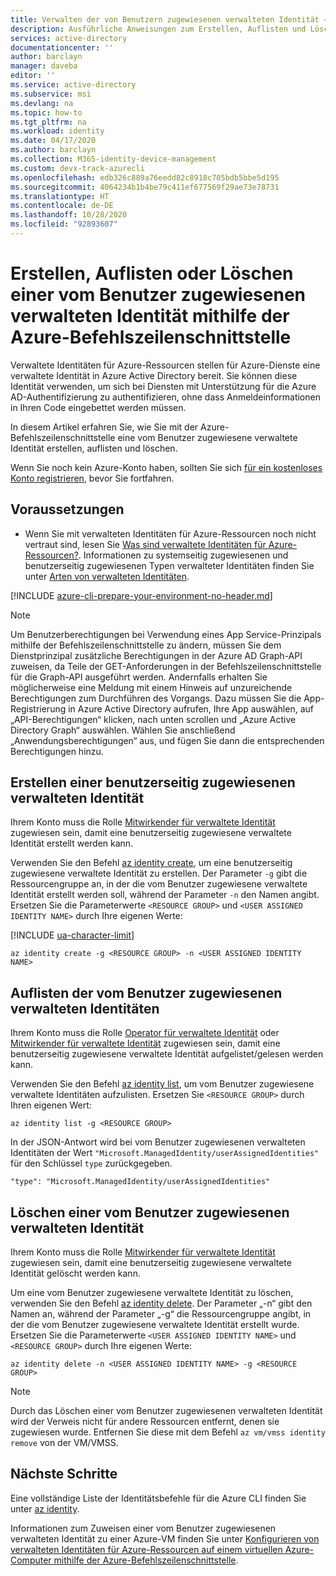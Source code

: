 ```yaml
---
title: Verwalten der von Benutzern zugewiesenen verwalteten Identität – Azure CLI – Azure AD
description: Ausführliche Anweisungen zum Erstellen, Auflisten und Löschen einer vom Benutzer zugewiesenen verwalteten Identität mit der Azure-Befehlszeilenschnittstelle.
services: active-directory
documentationcenter: ''
author: barclayn
manager: daveba
editor: ''
ms.service: active-directory
ms.subservice: msi
ms.devlang: na
ms.topic: how-to
ms.tgt_pltfrm: na
ms.workload: identity
ms.date: 04/17/2020
ms.author: barclayn
ms.collection: M365-identity-device-management
ms.custom: devx-track-azurecli
ms.openlocfilehash: edb326c889a76eedd82c8918c705bdb5bbe5d195
ms.sourcegitcommit: 4064234b1b4be79c411ef677569f29ae73e78731
ms.translationtype: HT
ms.contentlocale: de-DE
ms.lasthandoff: 10/28/2020
ms.locfileid: "92893607"
---
```

# <a name="create-list-or-delete-a-user-assigned-managed-identity-using-the-azure-cli"></a>Erstellen, Auflisten oder Löschen einer vom Benutzer zugewiesenen verwalteten Identität mithilfe der Azure-Befehlszeilenschnittstelle


Verwaltete Identitäten für Azure-Ressourcen stellen für Azure-Dienste eine verwaltete Identität in Azure Active Directory bereit. Sie können diese Identität verwenden, um sich bei Diensten mit Unterstützung für die Azure AD-Authentifizierung zu authentifizieren, ohne dass Anmeldeinformationen in Ihren Code eingebettet werden müssen. 

In diesem Artikel erfahren Sie, wie Sie mit der Azure-Befehlszeilenschnittstelle eine vom Benutzer zugewiesene verwaltete Identität erstellen, auflisten und löschen.

Wenn Sie noch kein Azure-Konto haben, sollten Sie sich [für ein kostenloses Konto registrieren](https://azure.microsoft.com/free/), bevor Sie fortfahren.

## <a name="prerequisites"></a>Voraussetzungen

- Wenn Sie mit verwalteten Identitäten für Azure-Ressourcen noch nicht vertraut sind, lesen Sie [Was sind verwaltete Identitäten für Azure-Ressourcen?](overview.md). Informationen zu systemseitig zugewiesenen und benutzerseitig zugewiesenen Typen verwalteter Identitäten finden Sie unter [Arten von verwalteten Identitäten](overview.md#managed-identity-types).

[!INCLUDE [azure-cli-prepare-your-environment-no-header.md](../../../includes/azure-cli-prepare-your-environment-no-header.md)]

> [!NOTE]   
> Um Benutzerberechtigungen bei Verwendung eines App Service-Prinzipals mithilfe der Befehlszeilenschnittstelle zu ändern, müssen Sie dem Dienstprinzipal zusätzliche Berechtigungen in der Azure AD Graph-API zuweisen, da Teile der GET-Anforderungen in der Befehlszeilenschnittstelle für die Graph-API ausgeführt werden. Andernfalls erhalten Sie möglicherweise eine Meldung mit einem Hinweis auf unzureichende Berechtigungen zum Durchführen des Vorgangs. Dazu müssen Sie die App-Registrierung in Azure Active Directory aufrufen, Ihre App auswählen, auf „API-Berechtigungen“ klicken, nach unten scrollen und „Azure Active Directory Graph“ auswählen. Wählen Sie anschließend „Anwendungsberechtigungen“ aus, und fügen Sie dann die entsprechenden Berechtigungen hinzu. 

## <a name="create-a-user-assigned-managed-identity"></a>Erstellen einer benutzerseitig zugewiesenen verwalteten Identität 

Ihrem Konto muss die Rolle [Mitwirkender für verwaltete Identität](../../role-based-access-control/built-in-roles.md#managed-identity-contributor) zugewiesen sein, damit eine benutzerseitig zugewiesene verwaltete Identität erstellt werden kann.

Verwenden Sie den Befehl [az identity create](/cli/azure/identity#az-identity-create), um eine benutzerseitig zugewiesene verwaltete Identität zu erstellen. Der Parameter `-g` gibt die Ressourcengruppe an, in der die vom Benutzer zugewiesene verwaltete Identität erstellt werden soll, während der Parameter `-n` den Namen angibt. Ersetzen Sie die Parameterwerte `<RESOURCE GROUP>` und `<USER ASSIGNED IDENTITY NAME>` durch Ihre eigenen Werte:

[!INCLUDE [ua-character-limit](~/includes/managed-identity-ua-character-limits.md)]

```azurecli-interactive
az identity create -g <RESOURCE GROUP> -n <USER ASSIGNED IDENTITY NAME>
```
## <a name="list-user-assigned-managed-identities"></a>Auflisten der vom Benutzer zugewiesenen verwalteten Identitäten

Ihrem Konto muss die Rolle [Operator für verwaltete Identität](../../role-based-access-control/built-in-roles.md#managed-identity-operator) oder [Mitwirkender für verwaltete Identität](../../role-based-access-control/built-in-roles.md#managed-identity-contributor) zugewiesen sein, damit eine benutzerseitig zugewiesene verwaltete Identität aufgelistet/gelesen werden kann.

Verwenden Sie den Befehl [az identity list](/cli/azure/identity#az-identity-list), um vom Benutzer zugewiesene verwaltete Identitäten aufzulisten. Ersetzen Sie `<RESOURCE GROUP>` durch Ihren eigenen Wert:

```azurecli-interactive
az identity list -g <RESOURCE GROUP>
```

In der JSON-Antwort wird bei vom Benutzer zugewiesenen verwalteten Identitäten der Wert `"Microsoft.ManagedIdentity/userAssignedIdentities"` für den Schlüssel `type` zurückgegeben.

`"type": "Microsoft.ManagedIdentity/userAssignedIdentities"`

## <a name="delete-a-user-assigned-managed-identity"></a>Löschen einer vom Benutzer zugewiesenen verwalteten Identität

Ihrem Konto muss die Rolle [Mitwirkender für verwaltete Identität](../../role-based-access-control/built-in-roles.md#managed-identity-contributor) zugewiesen sein, damit eine benutzerseitig zugewiesene verwaltete Identität gelöscht werden kann.

Um eine vom Benutzer zugewiesene verwaltete Identität zu löschen, verwenden Sie den Befehl [az identity delete](/cli/azure/identity#az-identity-delete).  Der Parameter „-n“ gibt den Namen an, während der Parameter „-g“ die Ressourcengruppe angibt, in der die vom Benutzer zugewiesene verwaltete Identität erstellt wurde. Ersetzen Sie die Parameterwerte `<USER ASSIGNED IDENTITY NAME>` und `<RESOURCE GROUP>` durch Ihre eigenen Werte:

```azurecli-interactive
az identity delete -n <USER ASSIGNED IDENTITY NAME> -g <RESOURCE GROUP>
```
> [!NOTE]
> Durch das Löschen einer vom Benutzer zugewiesenen verwalteten Identität wird der Verweis nicht für andere Ressourcen entfernt, denen sie zugewiesen wurde. Entfernen Sie diese mit dem Befehl `az vm/vmss identity remove` von der VM/VMSS.

## <a name="next-steps"></a>Nächste Schritte

Eine vollständige Liste der Identitätsbefehle für die Azure CLI finden Sie unter [az identity](/cli/azure/identity).

Informationen zum Zuweisen einer vom Benutzer zugewiesenen verwalteten Identität zu einer Azure-VM finden Sie unter [Konfigurieren von verwalteten Identitäten für Azure-Ressourcen auf einem virtuellen Azure-Computer mithilfe der Azure-Befehlszeilenschnittstelle](qs-configure-cli-windows-vm.md#user-assigned-managed-identity).
